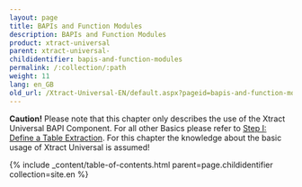 ```yaml
---
layout: page
title: BAPIs and Function Modules
description: BAPIs and Function Modules
product: xtract-universal
parent: xtract-universal-
childidentifier: bapis-and-function-modules
permalink: /:collection/:path
weight: 11
lang: en_GB
old_url: /Xtract-Universal-EN/default.aspx?pageid=bapis-and-function-modules
---
```


**Caution!** Please note that this chapter only describes the use of the Xtract Universal  BAPI Component. For all other Basics please refer to [Step I: Define a Table Extraction](). For this chapter the knowledge about the basic usage of Xtract Universal is assumed!

{% include _content/table-of-contents.html parent=page.childidentifier collection=site.en %}